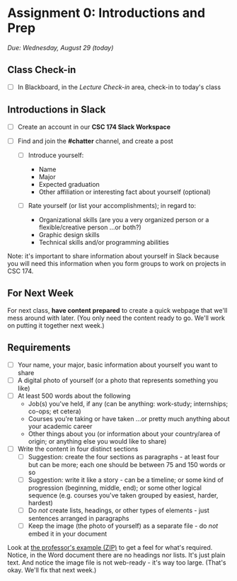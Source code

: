 # Assignment 0: Introductions and Prep
*Due: Wednesday, August 29 (today)*

## Class Check-in

- [ ] In Blackboard, in the *Lecture Check-in* area, check-in to today's class

## Introductions in Slack


- [ ] Create an account in our **CSC 174 Slack Workspace**
- [ ] Find and join the **#chatter** channel, and create a post

  - [ ] Introduce yourself: 
    - Name
    - Major
    - Expected graduation
    - Other affiliation or interesting fact about yourself (optional)
  - [ ] Rate yourself (or list your accomplishments); in regard to:

    - Organizational skills (are you a very organized person or a flexible/creative person ...or both?)
    - Graphic design skills
    - Technical skills and/or programming abilities

Note: it's important to share information about yourself in Slack because you will need this information when you form groups to work on projects in CSC 174.


## For Next Week

For next class, **have content prepared** to create a quick webpage that we'll mess around with later.  (You only need the content ready to go.  We'll work on putting it together next week.)

## Requirements

- [ ] Your name, your major, basic information about yourself you want to share
- [ ] A digital photo of yourself (or a photo that represents something you like)
- [ ] At least 500 words about the following
  - Job(s) you've held, if any (can be anything: work-study; internships; co-ops; et cetera)
  - Courses you're taking or have taken ...or pretty much anything about your academic career
  - Other things about you (or information about your country/area of origin; or anything else you would like to share)
- [ ] Write the content in four distinct sections 
  - [ ] Suggestion: create the four sections as paragraphs - at least four but can be more; each one should be between 75 and 150 words or so
  - [ ] Suggestion: write it like a story - can be a timeline; or some kind of progression (beginning, middle, end); or some other logical sequence (e.g. courses you've taken grouped by easiest, harder, hardest)
  - [ ] Do *not* create lists, headings, or other types of elements - just sentences arranged in paragraphs
  - [ ] Keep the image (the photo of yourself) as a separate file - do *not* embed it in your document

Look at [the professor's example (ZIP)](media/example.zip) to get a feel for what's required.  Notice, in the Word document there are no headings nor lists.  It's just plain text.  And notice the image file is not web-ready - it's way too large.  (That's okay.  We'll fix that next week.)
